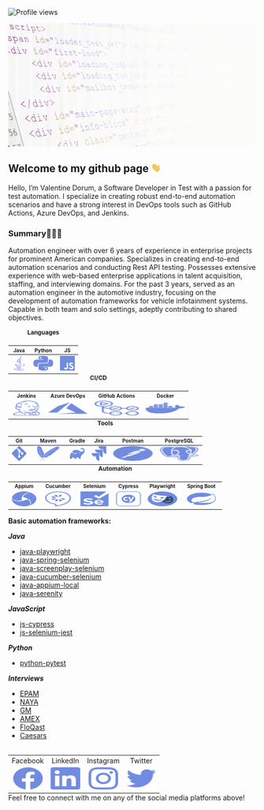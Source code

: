 ![Profile views](https://komarev.com/ghpvc/?username=pomidorum1989&label=views&color=51B896&style=flat)
<div id="header" align="center">
  <picture>
    <source media="(prefers-color-scheme: dark)" srcset="images/dark/header_dark.gif">
    <source media="(prefers-color-scheme: light)" srcset="images/light/header_light.gif">
    <img height="250" src="images/light/header_light.gif" alt="header" width="1080" title="header_gif">
  </picture>
</div>

## Welcome to my github page <img src="images/hand.gif" width="20px">

Hello, I’m Valentine Dorum, a Software Developer in Test with a passion for test automation. I specialize in creating
robust end-to-end automation scenarios and have a strong interest in DevOps tools such as GitHub Actions, Azure DevOps,
and Jenkins.

### Summary👨🏻‍💻

Automation engineer with over 6 years of experience in enterprise projects for prominent American companies.
Specializes in creating end-to-end automation scenarios and conducting Rest API testing.
Possesses extensive experience with web-based enterprise applications in talent acquisition, staffing, and interviewing
domains.
For the past 3 years, served as an automation engineer in the automotive industry, focusing on the development of
automation
frameworks for vehicle infotainment systems. Capable in both team and solo settings, adeptly contributing to shared
objectives.

<table style="text-align: center; margin: 0 auto;">
  <caption style="font-size: 12px; font-weight: bold; padding-bottom: 10px;">Languages</caption>
  <tr>
    <th style="font-size: 10px;">Java</th>
    <th style="font-size: 10px;">Python</th>
    <th style="font-size: 10px;">JS</th>
  </tr>
  <tbody>
    <tr>
      <td style="text-align: center;"><a href="https://java.com/" title="java">
          <picture>
            <source media="(prefers-color-scheme: dark)" srcset="images/dark/java_dark.svg">
            <source media="(prefers-color-scheme: light)" srcset="images/light/java_light.svg">
            <img height="30" src="images/light/java_light.svg" alt="java" width="30" title="java_icon">
          </picture>
        </a></td>
      <td style="text-align: center;"><a href="https://www.python.org/" title="python">
          <picture>
            <source media="(prefers-color-scheme: dark)" srcset="images/dark/python_dark.svg">
            <source media="(prefers-color-scheme: light)" srcset="images/light/python_light.svg">
            <img height="30" src="images/light/python_light.svg" alt="python" width="40" title="python_icon">
          </picture>
        </a></td>
      <td style="text-align: center;"><a href="https://developer.mozilla.org/en-US/docs/Web/JavaScript"
          title="javascript">
          <picture>
            <source media="(prefers-color-scheme: dark)" srcset="images/dark/javascript_dark.svg">
            <source media="(prefers-color-scheme: light)" srcset="images/light/javascript_light.svg">
            <img height="30" src="images/light/javascript_light.svg" alt="javascript" width="30"
              title="javascript_icon">
          </picture>
        </a></td>
    </tr>
  </tbody>
</table>

<table style="text-align: center; margin: 0 auto;">
  <caption style="font-size: 12px; font-weight: bold; padding-bottom: 10px;">CI/CD</caption>
  <tr>
    <th style="font-size: 10px;">Jenkins</th>
    <th style="font-size: 10px;">Azure DevOps</th>
    <th style="font-size: 10px;">GitHub Actions</th>
    <th style="font-size: 10px;">Docker</th>
  </tr>
  <tr>
    <td style="text-align: center;"><a href="https://www.jenkins.io/" title="jenkins">
        <picture>
          <source media="(prefers-color-scheme: dark)" srcset="images/dark/jenkins_dark.svg">
          <source media="(prefers-color-scheme: light)" srcset="images/light/jenkins_light.svg">
          <img height="30" src="images/light/jenkins_light.svg" alt="jenkins" width="60" title="jenkins_icon">
        </picture>
      </a></td>
    <td style="text-align: center;"><a href="https://azure.microsoft.com/" title="azure">
        <picture>
          <source media="(prefers-color-scheme: dark)" srcset="images/dark/microsoft_azure_dark.svg">
          <source media="(prefers-color-scheme: light)" srcset="images/light/microsoft_azure_light.svg">
          <img height="30" src="images/light/microsoft_azure_light.svg" alt="microsoft_azure" width="80"
            title="microsoft_azure_icon">
        </picture>
      </a></td>
    <td style="text-align: center;"><a href="https://docs.github.com/" title="github actions">
        <picture>
          <source media="(prefers-color-scheme: dark)" srcset="images/dark/github_actions_dark.svg">
          <source media="(prefers-color-scheme: light)" srcset="images/light/github_actions_light.svg">
          <img height="30" src="images/light/github_actions_light.svg" alt="github_actions" width="90"
            title="github_actions_icon">
        </picture>
      </a></td>
    <td style="text-align: center;"><a href="https://www.docker.com/" title="docker">
        <picture>
          <source media="(prefers-color-scheme: dark)" srcset="images/dark/docker_dark.svg">
          <source media="(prefers-color-scheme: light)" srcset="images/light/docker_light.svg">
          <img height="30" src="images/light/docker_light.svg" alt="docker" width="80" title="docker_icon">
        </picture>
      </a></td>
  </tr>
</table>

<table style="text-align: center; margin: 0 auto;">
  <caption style="font-size: 12px; font-weight: bold; padding-bottom: 10px;">Tools</caption>
  <tr>
    <th style="font-size: 10px;">Git</th>
    <th style="font-size: 10px;">Maven</th>
    <th style="font-size: 10px;">Gradle</th>
    <th style="font-size: 10px;">Jira</th>
    <th style="font-size: 10px;">Postman</th>
    <th style="font-size: 10px;">PostgreSQL</th>
  </tr>
  <tbody>
    <td style="text-align: center;"><a href="https://git-scm.com/" title="Git">
        <picture>
          <source media="(prefers-color-scheme: dark)" srcset="images/dark/git_dark.svg">
          <source media="(prefers-color-scheme: light)" srcset="images/light/git_light.svg">
          <img height="30" src="images/light/git_light.svg" alt="git" width="30" title="git_icon">
        </picture>
      </a></td>
    <td style="text-align: center;"><a href="https://maven.apache.org/" title="Maven">
        <picture>
          <source media="(prefers-color-scheme: dark)" srcset="images/dark/apache_maven_dark.svg">
          <source media="(prefers-color-scheme: light)" srcset="images/light/apache_maven_light.svg">
          <img height="30" src="images/light/apache_maven_light.svg" alt="apache_maven" width="60"
            title="apache_maven_icon">
        </picture>
      </a></td>
    <td style="text-align: center;"><a href="https://gradle.org/" title="Gradle">
        <picture>
          <source media="(prefers-color-scheme: dark)" srcset="images/dark/gradle_dark.svg">
          <source media="(prefers-color-scheme: light)" srcset="images/light/gradle_light.svg">
          <img height="30" src="images/light/gradle_light.svg" alt="gradle" width="30" title="gradle_icon">
        </picture>
      </a></td>
    <td style="text-align: center;"><a href="https://www.atlassian.com/software/jira" title="Jira">
        <picture>
          <source media="(prefers-color-scheme: dark)" srcset="images/dark/jira_dark.svg">
          <source media="(prefers-color-scheme: light)" srcset="images/light/jira_light.svg">
          <img height="30" src="images/light/jira_light.svg" alt="jira" width="30" title="jira_icon">
        </picture>
      </a></td>
    <td style="text-align: center;"><a href="https://www.postman.com/" title="Postman">
        <picture>
          <source media="(prefers-color-scheme: dark)" srcset="images/dark/postman_dark.svg">
          <source media="(prefers-color-scheme: light)" srcset="images/light/postman_light.svg">
          <img height="30" src="images/light/postman_light.svg" alt="postman" width="80" title="postman_icon">
        </picture>
      </a></td>
    <td style="text-align: center;"><a href="https://www.postgresql.org/" title="Postgresql">
        <picture>
          <source media="(prefers-color-scheme: dark)" srcset="images/dark/postgresql_dark.svg">
          <source media="(prefers-color-scheme: light)" srcset="images/light/postgresql_light.svg">
          <img height="30" src="images/light/postgresql_light.svg" alt="postgresql" width="80" title="postgresql_icon">
        </picture>
      </a></td>
  <tbody>
</table>

<table style="text-align: center; margin: 0 auto;">
  <caption style="font-size: 12px; font-weight: bold; padding-bottom: 10px;">Automation</caption>
  <tr>
    <th style="font-size: 10px;">Appium</th>
    <th style="font-size: 10px;">Cucumber</th>
    <th style="font-size: 10px;">Selenium</th>
    <th style="font-size: 10px;">Cypress</th>
    <th style="font-size: 10px;">Playwright</th>
    <th style="font-size: 10px;">Spring Boot</th>
  </tr>
  <td style="text-align: center;"><a href="https://appium.io/" title="Appium">
      <picture>
        <source media="(prefers-color-scheme: dark)" srcset="images/dark/appium_dark.svg">
        <source media="(prefers-color-scheme: light)" srcset="images/light/appium_light.svg">
        <img height="30" src="images/light/appium_light.svg" alt="appium" width="50" title="appium_icon">
      </picture>
    </a></td>
  <td style="text-align: center;"><a href="https://cucumber.io/" title="Cucumber">
      <picture>
        <source media="(prefers-color-scheme: dark)" srcset="images/dark/cucumber_dark.svg">
        <source media="(prefers-color-scheme: light)" srcset="images/light/cucumber_light.svg">
        <img height="30" src="images/light/cucumber_light.svg" alt="cucumber" width="60" title="cucumber_icon">
      </picture>
    </a></td>
  <td style="text-align: center;"><a href="https://www.selenium.dev/" title="Selenium">
      <picture>
        <source media="(prefers-color-scheme: dark)" srcset="images/dark/selenium_dark.svg">
        <source media="(prefers-color-scheme: light)" srcset="images/light/selenium_light.svg">
        <img height="30" src="images/light/selenium_light.svg" alt="selenium" width="60" title="selenium_icon">
      </picture>
    </a></td>
  <td style="text-align: center;"><a href="https://www.cypress.io/" title="Cypress">
      <picture>
        <source media="(prefers-color-scheme: dark)" srcset="images/dark/cypress_dark.svg">
        <source media="(prefers-color-scheme: light)" srcset="images/light/cypress_light.svg">
        <img height="30" src="images/light/cypress_light.svg" alt="gradle" width="50" title="cypress_icon">
      </picture>
    </a></td>
  <td style="text-align: center;"><a href="https://playwright.dev/" title="Playwright">
      <picture>
        <source media="(prefers-color-scheme: dark)" srcset="images/dark/playwright_dark.svg">
        <source media="(prefers-color-scheme: light)" srcset="images/light/playwright_light.svg">
        <img height="30" src="images/light/playwright_light.svg" alt="gradle" width="60" title="playwright_icon">
      </picture>
    </a></td>
  <td style="text-align: center;"><a href="https://spring.io/projects/spring-boot" title="Spring Boot">
      <picture>
        <source media="(prefers-color-scheme: dark)" srcset="images/dark/spring-boot_dark.svg">
        <source media="(prefers-color-scheme: light)" srcset="images/light/spring-boot_light.svg">
        <img height="30" src="images/light/spring-boot_light.svg" alt="gradle" width="70" title="spring_boot_icon">
      </picture>
    </a></td>
</table>

**Basic automation frameworks:**

***Java***

- [java-playwright](https://github.com/Pomidorum1989/java-playwright)
- [java-spring-selenium](https://github.com/Pomidorum1989/java-spring-selenium)
- [java-screenplay-selenium](https://github.com/Pomidorum1989/java-selenium-screenplay)
- [java-cucumber-selenium](https://github.com/Pomidorum1989/java-selenium-cucumber)
- [java-appium-local](https://github.com/pomidorum1989/java-appium-local)
- [java-serenity](https://github.com/pomidorum1989/java-serenity)

***JavaScript***

- [js-cypress](https://github.com/Pomidorum1989/js-cypress-qa-playground-test)
- [js-selenium-jest](https://github.com/Pomidorum1989/js-selenium-jest)

***Python***

- [python-pytest](https://github.com/Pomidorum1989/python-pytest-selenium)

***Interviews***

- [EPAM](https://github.com/Pomidorum1989/js-epam-task)
- [NAYA](https://github.com/Pomidorum1989/java-naya-task)
- [GM](https://github.com/Pomidorum1989/java-gm-task)
- [AMEX](https://github.com/Pomidorum1989/java-amex-interview)
- [FloQast](https://github.com/Pomidorum1989/js-interview-tasks)
- [Caesars](https://github.com/Pomidorum1989/java-caesars)

<br />
<table style="text-align: center; margin: 0 auto;">
  <tr>
    <td>Facebook</td>
    <td>LinkedIn</td>
    <td>Instagram</td>
    <td>Twitter</td>
  </tr>
  <tr>
    <td style="text-align: center;"><a href="https://facebook.com/pomidorum" title="Facebook">
        <picture>
          <source media="(prefers-color-scheme: dark)" srcset="images/dark/facebook_dark.svg">
          <source media="(prefers-color-scheme: light)" srcset="images/light/facebook_light.svg">
          <img height="45" src="images/light/facebook_light.svg" alt="Valentine Dorum | Facebook" width="60"
            title="facebook_icon">
        </picture>
      </a></td>
    <td style="text-align: center;"><a href="https://www.linkedin.com/in/pomidorum/" title="LinkedIn">
        <picture>
          <source media="(prefers-color-scheme: dark)" srcset="images/dark/linkedin_dark.svg">
          <source media="(prefers-color-scheme: light)" srcset="images/light/linkedin_light.svg">
          <img height="45" src="images/light/linkedin_light.svg" alt="Valentine Dorum | LinkedIn" width="60"
            title="linkedin_icon">
        </picture>
      </a></td>
    <td style="text-align: center;"><a href="https://www.instagram.com/pomidorum/" title="Instagram">
        <picture>
          <source media="(prefers-color-scheme: dark)" srcset="images/dark/instagram_dark.svg">
          <source media="(prefers-color-scheme: light)" srcset="images/light/instagram_light.svg">
          <img height="45" src="images/light/instagram_light.svg" alt="Valentine Dorum | Instagram" width="60"
            title="instagram_icon">
        </picture>
      </a></td>
    <td style="text-align: center;"><a href="https://twitter.com/pomidorum" title="Twitter">
        <picture>
          <source media="(prefers-color-scheme: dark)" srcset="images/dark/twitter_dark.svg">
          <source media="(prefers-color-scheme: light)" srcset="images/light/twitter_light.svg">
          <img height="45" src="images/light/twitter_light.svg" alt="Valentine Dorum | Twitter" width="60"
            title="twitter_icon">
        </picture>
      </a></td>
  </tr>
</table>
Feel free to connect with me on any of the social media platforms above!